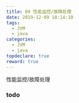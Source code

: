 ```yaml
---
title: 04 性能监控/故障处理
date: 2019-12-09 18:14:10
tags:
  - JVM
  - java
categories:
  - JVM
  - java
topdeclare: true
reward: true
---
```


性能监控/故障处理

### todo
